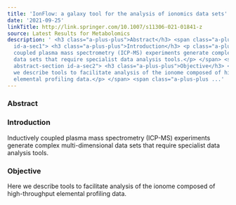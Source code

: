 ```yaml
---
title: 'IonFlow: a galaxy tool for the analysis of ionomics data sets'
date: '2021-09-25'
linkTitle: http://link.springer.com/10.1007/s11306-021-01841-z
source: Latest Results for Metabolomics
description: ' <h3 class="a-plus-plus">Abstract</h3> <span class="a-plus-plus abstract-section
  id-a-sec1"> <h3 class="a-plus-plus">Introduction</h3> <p class="a-plus-plus">Inductively
  coupled plasma mass spectrometry (ICP-MS) experiments generate complex multi-dimensional
  data sets that require specialist data analysis tools.</p> </span> <span class="a-plus-plus
  abstract-section id-a-sec2"> <h3 class="a-plus-plus">Objective</h3> <p class="a-plus-plus">Here
  we describe tools to facilitate analysis of the ionome composed of high-throughput
  elemental profiling data.</p> </span> <span class="a-plus-plus ...'
---
```

 <h3 class="a-plus-plus">Abstract</h3> <span class="a-plus-plus abstract-section id-a-sec1"> <h3 class="a-plus-plus">Introduction</h3> <p class="a-plus-plus">Inductively coupled plasma mass spectrometry (ICP-MS) experiments generate complex multi-dimensional data sets that require specialist data analysis tools.</p> </span> <span class="a-plus-plus abstract-section id-a-sec2"> <h3 class="a-plus-plus">Objective</h3> <p class="a-plus-plus">Here we describe tools to facilitate analysis of the ionome composed of high-throughput elemental profiling data.</p> </span> <span class="a-plus-plus ...